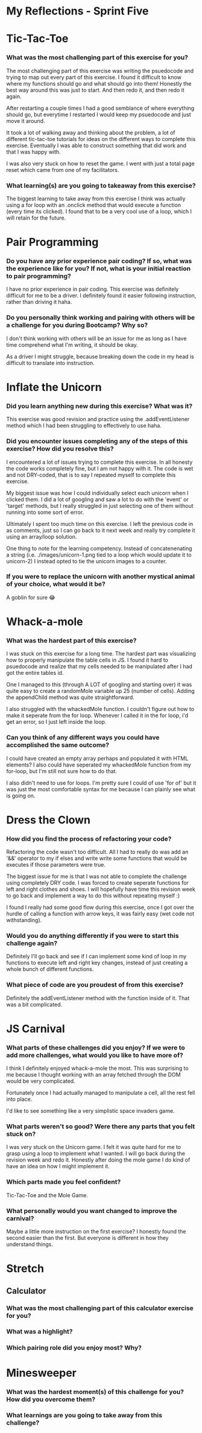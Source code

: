 # My Reflections - Sprint Five

# Tic-Tac-Toe

### What was the most challenging part of this exercise for you?

The most challenging part of this exercise was writing the psuedocode
and trying to map out every part of this exercise. I found it difficult to know
where my functions should go and what should go into them! Honestly the best way around this was just to start. And then redo it, and then redo it again.

After restarting a couple times I had a good semblance of where everything should go, but everytime I restarted I would keep my psuedocode and just move it around.

It took a lot of walking away and thinking about the problem, a lot of different tic-tac-toe tutorials for ideas on the different ways to complete this exercise. Eventually I
was able to construct something that did work and that I was happy with.

I was also very stuck on how to reset the game. I went with just a total page reset which came from one of my facilitators.

### What learning(s) are you going to takeaway from this exercise?

The biggest learning to take away from this exercise I think was actually using a for loop with an .onclick method that would execute a function (every time its clicked). I found that to be a very cool use of a loop, which I will retain for the future.

# Pair Programming

### Do you have any prior experience pair coding? If so, what was the experience like for you? If not, what is your initial reaction to pair programming?

I have no prior experience in pair coding. This exercise was definitely difficult for me to be a driver. I definitely found it easier following instruction, rather than driving it haha.

### Do you personally think working and pairing with others will be a challenge for you during Bootcamp? Why so?

I don't think working with others will be an issue for me as long as I have time comprehend what I'm writing, it should be okay.

As a driver I might struggle, because breaking down the code in my head is difficult to translate into instruction.

# Inflate the Unicorn

### Did you learn anything new during this exercise? What was it?

This exercise was good revision and practice using the .addEventListener method which I had been struggling to effectively to use haha.

### Did you encounter issues completing any of the steps of this exercise? How did you resolve this?

I encountered a lot of issues trying to complete this exercise. In all honesty the code works completely fine, but I am not happy with it. The code is wet and not DRY-coded, that is to say I repeated myself to complete this exercise.

My biggest issue was how I could individually select each unicorn when I clicked them. I did a lot of googling and saw a lot to do with the 'event' or 'target' methods, but I really struggled in just selecting one of them without running into some sort of error.

Ultimately I spent too much time on this exercise. I left the previous code in as comments, just so I can go back to it next week and really try complete it using an array/loop solution.

One thing to note for the learning competency. Instead of concatenenating a string (i.e. ./images/unicorn-1.png tied to a loop which would update it to unicorn-2) I instead opted to tie the unicorn images to a counter.

### If you were to replace the unicorn with another mystical animal of your choice, what would it be?

A goblin for sure 😂

# Whack-a-mole

### What was the hardest part of this exercise?

I was stuck on this exercise for a long time. The hardest part was visualizing how to properly manipulate the table cells in JS. I found it hard to psuedocode and realize that my cells needed to be manipulated after I had got the entire tables id.

One I managed to this (through A LOT of googling and starting over) it was quite easy to create a randomMole variable up 25 (number of cells). Adding the appendChild method was quite straightforward.

I also struggled with the whackedMole function. I couldn't figure out how to make it seperate from the for loop. Whenever I called it in the for loop, i'd get an error, so I just left inside the loop.

### Can you think of any different ways you could have accomplished the same outcome?

I could have created an empty array perhaps and populated it with HTML elements? I also could have seperated my whackedMole function from my for-loop, but I'm still not sure how to do that.

I also didn't need to use for loops. I'm pretty sure I could of use 'for of' but it was just the most comfortable syntax for me because I can plainly see what is going on.

# Dress the Clown

### How did you find the process of refactoring your code?

Refactoring the code wasn't too difficult. All I had to really do was add an '&&' operator to my if elses and write write some functions that would be executes if those parameters were true.

The biggest issue for me is that I was not able to complete the challenge using completely DRY code. I was forced to create seperate functions for left and right clothes and shoes. I will hopefully have time this revision week to go back and implement a way to do this without repeating myself :)

I found I really had some good flow during this exercise, once I got over the hurdle of calling a function with arrow keys, it was fairly easy (wet code not withstanding).

### Would you do anything differently if you were to start this challenge again?

Definitely I'll go back and see if I can implement some kind of loop in my functions to execute left and right key changes, instead of just creating a whole bunch of different functions.

### What piece of code are you proudest of from this exercise?

Definitely the addEventListener method with the function inside of it. That was a bit complicated.

# JS Carnival

### What parts of these challenges did you enjoy? If we were to add more challenges, what would you like to have more of?

I think I definitely enjoyed whack-a-mole the most. This was surprising to me because I thought working with an array fetched through the DOM would be very complicated.

Fortunately once I had actually managed to manipulate a cell, all the rest fell into place.

I'd like to see something like a very simplistic space invaders game.

### What parts weren't so good? Were there any parts that you felt stuck on?

I was very stuck on the Unicorn game. I felt it was quite hard for me to grasp using a loop to implement what I wanted. I will go back during the revision week and redo it. Honestly after doing the mole game I do kind of have an idea on how I might implement it.

### Which parts made you feel confident?

Tic-Tac-Toe and the Mole Game.

### What personally would you want changed to improve the carnival?

Maybe a little more instruction on the first exercise? I honestly found the second easier than the first. But everyone is different in how they understand things.

# Stretch

## Calculator

### What was the most challenging part of this calculator exercise for you?

### What was a highlight?

### Which pairing role did you enjoy most? Why?

# Minesweeper

### What was the hardest moment(s) of this challenge for you? How did you overcome them?

### What learnings are you going to take away from this challenge?
